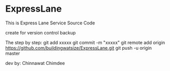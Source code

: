 # ExpressLane 

This is Express Lane Service Source Code 

create for version control backup 

The step by step:
git add xxxxx
git commit -m "xxxxx"
git remote add origin https://github.com/buildingwatsize/ExpressLane.git
git push -u origin master

dev by: Chinnawat Chimdee 